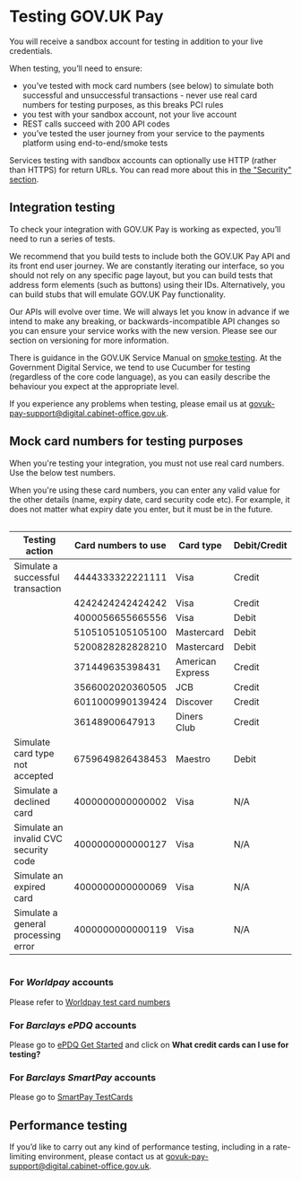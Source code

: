 # Testing GOV.UK Pay

You will receive a sandbox account for testing in addition to your live credentials.

When testing, you’ll need to ensure:

 - you’ve tested with mock card numbers (see below) to simulate both successful and unsuccessful transactions - never use real card numbers for testing purposes, as this breaks PCI rules
 - you test with your sandbox account, not your live account
 - REST calls succeed with 200 API codes
 - you’ve tested the user journey from your service to the payments platform using end-to-end/smoke tests

Services testing with sandbox accounts can optionally use HTTP (rather than HTTPS)
for return URLs. You can read more about this in [the "Security"
section](/security/#https). 

## Integration testing

To check your integration with GOV.UK Pay is working as expected, you’ll need to run a series of tests.

We recommend that you build tests to include both the GOV.UK Pay API and its front end user journey. We are constantly iterating our interface, so you should not rely on any specific page layout, but you can build tests that address form elements (such as buttons) using their IDs. Alternatively, you can build stubs that will emulate GOV.UK Pay functionality.

Our APIs will evolve over time. We will always let you know in advance if we intend to make any breaking, or backwards-incompatible API changes so you can ensure your service works with the new version. Please see our section on versioning for more information.

There is guidance in the GOV.UK Service Manual on [smoke testing](https://www.gov.uk/service-manual/making-software/deployment.html). At the Government Digital Service, we tend to use Cucumber for testing (regardless of the core code language), as you can easily describe the behaviour you expect at the appropriate level.

If you experience any problems when testing, please email us at [govuk-pay-support@digital.cabinet-office.gov.uk](mailto:govuk-pay-support@digital.cabinet-office.gov.uk).

## Mock card numbers for testing purposes

When you're testing your integration, you must not use real card numbers. Use the below test numbers.

When you're using these card numbers, you can enter any valid value for the other details (name, expiry date, card security code etc). For example, it does not matter what expiry date you enter, but it must be in the future.

<div style="height:1px;font-size:1px;">&nbsp;</div>

|Testing action |Card numbers to use | Card type | Debit/Credit |
| --------  | ------- | ------- | ------- |
|Simulate a successful transaction | 4444333322221111 | Visa | Credit |
||4242424242424242| Visa | Credit |
||4000056655665556| Visa | Debit |
||5105105105105100| Mastercard | Debit |
||5200828282828210| Mastercard | Debit |
||371449635398431| American Express | Credit |
||3566002020360505| JCB | Credit |
||6011000990139424|Discover| Credit |
||36148900647913|Diners Club| Credit |
|Simulate card type not accepted |6759649826438453|Maestro| Debit |
|Simulate a declined card|4000000000000002|Visa| N/A |
|Simulate an invalid CVC security code|4000000000000127|Visa| N/A |
|Simulate an expired card|4000000000000069|Visa| N/A |
|Simulate a general processing error|4000000000000119|Visa| N/A |

<div style="height:1px;font-size:1px;">&nbsp;</div>

### For _Worldpay_ accounts

Please refer to [Worldpay test card numbers](http://support.worldpay.com/support/kb/gg/corporate-gateway-guide/content/reference/testvalues.htm#Test)

### For _Barclays ePDQ_ accounts
Please go to [ePDQ Get Started](https://support.epdq.co.uk/en/products/onboarding) and click on __What credit cards can I use for testing?__

### For _Barclays SmartPay_ accounts
Please go to [SmartPay TestCards](https://www.barclaycard.co.uk/business/files/SmartPay_Test_Cards_document.pdf)

##  Performance testing

If you’d like to carry out any kind of performance testing, including in a rate-limiting environment, please contact us at [govuk-pay-support@digital.cabinet-office.gov.uk](mailto:govuk-pay-support@digital.cabinet-office.gov.uk).
